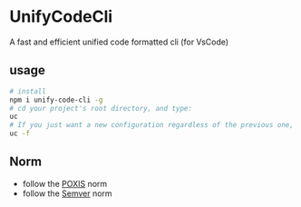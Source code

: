 # UnifyCodeCli

A fast and efficient unified code formatted cli (for VsCode)

## usage

```sh
# install
npm i unify-code-cli -g
# cd your project's root directory, and type:
uc
# If you just want a new configuration regardless of the previous one, use:
uc -f
```

## Norm

- follow the [POXIS](https://pubs.opengroup.org/onlinepubs/9699919799/basedefs/V1_chap12.html) norm
- follow the [Semver](https://semver.org/) norm
